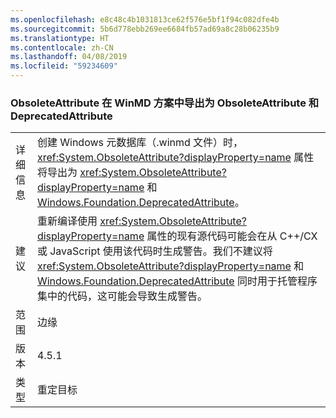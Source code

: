 ```yaml
---
ms.openlocfilehash: e8c48c4b1031813ce62f576e5bf1f94c082dfe4b
ms.sourcegitcommit: 5b6d778ebb269ee6684fb57ad69a8c28b06235b9
ms.translationtype: HT
ms.contentlocale: zh-CN
ms.lasthandoff: 04/08/2019
ms.locfileid: "59234609"
---
```

### <a name="obsoleteattribute-exports-as-both-obsoleteattribute-and-deprecatedattribute-in-winmd-scenarios"></a>ObsoleteAttribute 在 WinMD 方案中导出为 ObsoleteAttribute 和 DeprecatedAttribute

|   |   |
|---|---|
|详细信息|创建 Windows 元数据库（.winmd 文件）时，<xref:System.ObsoleteAttribute?displayProperty=name> 属性将导出为 <xref:System.ObsoleteAttribute?displayProperty=name> 和 [Windows.Foundation.DeprecatedAttribute](https://docs.microsoft.com/uwp/api/windows.foundation.metadata.deprecatedattribute)。|
|建议|重新编译使用 <xref:System.ObsoleteAttribute?displayProperty=name> 属性的现有源代码可能会在从 C++/CX 或 JavaScript 使用该代码时生成警告。我们不建议将 <xref:System.ObsoleteAttribute?displayProperty=name> 和 [Windows.Foundation.DeprecatedAttribute](https://docs.microsoft.com/uwp/api/windows.foundation.metadata.deprecatedattribute) 同时用于托管程序集中的代码，这可能会导致生成警告。|
|范围|边缘|
|版本|4.5.1|
|类型|重定目标|
